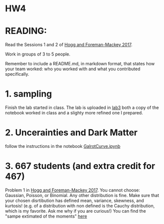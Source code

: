 
# HW4

# READING: 

Read the Sessions 1 and 2 of [Hogg and Foreman-Mackey 2017](https://arxiv.org/pdf/1710.06068.pdf).

Work in groups of 3 to 5 people. 

Remember to include a README.md, in markdown format, that states how your team worked: who you worked with and what you contributed specifically.

# 1. sampling

Finish the lab started in class.  The lab is uploaded in [lab3](https://github.com/fedhere/DSPS/blob/master/lab3/labPI_inclass.ipynb) both a copy of the notebook worked in class and a slighty more refined one I prepared.


# 2. Uncerainties and Dark Matter 

follow the instructions in the notebook [GalrotCurve.ipynb](GalrotCurve.ipynb)

# 3. 667 students (and extra credit for 467)

Problem 1 in [Hogg and Foreman-Mackey 2017](https://arxiv.org/pdf/1710.06068.pdf). You cannot choose: Gaussian, Poisson, or Binomial. Any other distribution is fine. Make sure that your chosen disrtibution has defined mean, variance, skewness, and kurtosis! (e.g. of a distribution with non defined is the Cauchy distribution, which is my favorite. Ask me why if you are curious!)
You can find the "sampe extimated of the moments" [here](https://www.statisticshowto.datasciencecentral.com/method-moments/)


